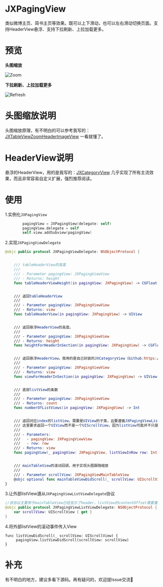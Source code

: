 # JXPagingView
类似微博主页、简书主页等效果。既可以上下滑动，也可以左右滑动切换页面。支持HeaderView悬浮、支持下拉刷新、上拉加载更多。

# 预览

**头图缩放**

![Zoom](https://github.com/pujiaxin33/JXPagingView/blob/master/JXPagingView/Gif/Zoom.gif)

**下拉刷新、上拉加载更多**

![Refresh](https://github.com/pujiaxin33/JXPagingView/blob/master/JXPagingView/Gif/Refresh.gif)

# 头图缩放说明
头图缩放原理，有不明白的可以参考我写的：[JXTableViewZoomHeaderImageView](https://github.com/pujiaxin33/JXTableViewZoomHeaderImageView)  一看就懂了。

# HeaderView说明
悬浮的HeaderView，用的是我写的：[JXCategoryView](https://github.com/pujiaxin33/JXCategoryView) 几乎实现了所有主流效果，而且非常容易自定义扩展，强烈推荐阅读。

# 使用

1.实例化`JXPagingView`
```swift
        pagingView = JXPagingView(delegate: self)
        pagingView.delegate = self
        self.view.addSubview(pagingView)
```

2.实现`JXPagingViewDelegate`
```swift
@objc public protocol JXPagingViewDelegate: NSObjectProtocol {


    /// tableHeaderView的高度
    ///
    /// - Parameter pagingView: JXPagingViewView
    /// - Returns: height
    func tableHeaderViewHeight(in pagingView: JXPagingView) -> CGFloat


    /// 返回tableHeaderView
    ///
    /// - Parameter pagingView: JXPagingViewView
    /// - Returns: view
    func tableHeaderView(in pagingView: JXPagingView) -> UIView


    /// 返回悬浮HeaderView的高度。
    ///
    /// - Parameter pagingView: JXPagingViewView
    /// - Returns: height
    func heightForHeaderInSection(in pagingView: JXPagingView) -> CGFloat


    /// 返回悬浮HeaderView。我用的是自己封装的JXCategoryView（Github:https://github.com/pujiaxin33/JXCategoryView），你也可以选择其他的三方库或者自己写
    ///
    /// - Parameter pagingView: JXPagingViewView
    /// - Returns: view
    func viewForHeaderInSection(in pagingView: JXPagingView) -> UIView


    /// 底部listView的条数
    ///
    /// - Parameter pagingView: JXPagingViewView
    /// - Returns: count
    func numberOfListViews(in pagingView: JXPagingView) -> Int


    /// 返回对应index的listView，需要是UIView的子类，且要遵循JXPagingViewListViewDelegate。
    /// 这里要求返回一个UIView而不是一个UIScrollView，因为listView可能并不只是一个单纯的UITableView或UICollectionView，可能还会有其他的子视图。
    ///
    /// - Parameters:
    ///   - pagingView: JXPagingViewView
    ///   - row: row
    /// - Returns: view
    func pagingView(_ pagingView: JXPagingView, listViewInRow row: Int) -> JXPagingViewListViewDelegate & UIView


    /// mainTableView的滚动回调，用于实现头图跟随缩放
    ///
    /// - Parameter scrollView: JXPagingViewMainTableView
    @objc optional func mainTableViewDidScroll(_ scrollView: UIScrollView)
}
```

3.让外部listView遵从`JXPagingViewListViewDelegate`协议
```swift
//该协议主要用于mainTableView已经显示了header，listView的contentOffset需要重置时，内部需要访问到外部传入进来的listView内的scrollView
@objc public protocol JXPagingViewListViewDelegate: NSObjectProtocol {
    var scrollView: UIScrollView { get }
}
```

4.将外部listView的滚动事件传入View
```
func listViewDidScroll(_ scrollView: UIScrollView) {
     pagingView.listViewDidScroll(scrollView: scrollView)
}
```


# 补充

有不明白的地方，建议多看下源码。再有疑问的，欢迎提Issue交流🤝


